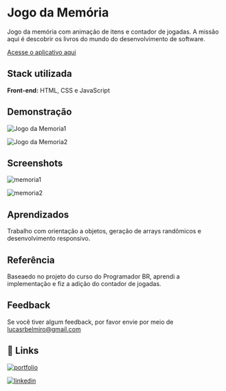 
# Jogo da Memória

Jogo da memória com animação de itens e contador de jogadas. A missão aqui é descobrir os livros do mundo do desenvolvimento de software.

 [Acesse o aplicativo aqui](https://jogo-da-memoria-seven-alpha.vercel.app/)


## Stack utilizada

**Front-end:** HTML, CSS e JavaScript



## Demonstração

![Jogo da Memoria1](https://github.com/Lucas-Belmiro/venda-de-sites/assets/103300371/260b1184-cccb-4477-a0f4-6dd6d508e407)


![Jogo da Memoria2](https://github.com/Lucas-Belmiro/venda-de-sites/assets/103300371/2cb176c5-c2ee-4e5a-b032-a965ff3b8c8f)





## Screenshots

![memoria1](https://github.com/Lucas-Belmiro/venda-de-sites/assets/103300371/865f6aae-b29b-4e5f-aa14-34bee835af41)

![memoria2](https://github.com/Lucas-Belmiro/venda-de-sites/assets/103300371/49cafffa-6f9d-4a45-a44f-8c98608ff77a)





## Aprendizados

Trabalho com orientação a objetos, geração de arrays randômicos e desenvolvimento responsivo.
## Referência

Baseaedo no projeto do curso do Programador BR, aprendi a implementação e fiz a adição do contador de jogadas.


## Feedback

Se você tiver algum feedback, por favor envie por meio de lucasrbelmiro@gmail.com


## 🔗 Links
[![portfolio](https://img.shields.io/badge/my_portfolio-000?style=for-the-badge&logo=ko-fi&logoColor=white)](https://portfolio-lucas-lemon.vercel.app/)

[![linkedin](https://img.shields.io/badge/linkedin-0A66C2?style=for-the-badge&logo=linkedin&logoColor=white)](https://www.linkedin.com/in/lucasbelmiro/)

